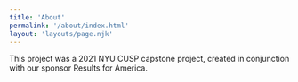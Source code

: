 ```yaml
---
title: 'About'
permalink: '/about/index.html'
layout: 'layouts/page.njk'
---
```


This project was a 2021 NYU CUSP capstone project, created in conjunction with our sponsor Results for America. 
